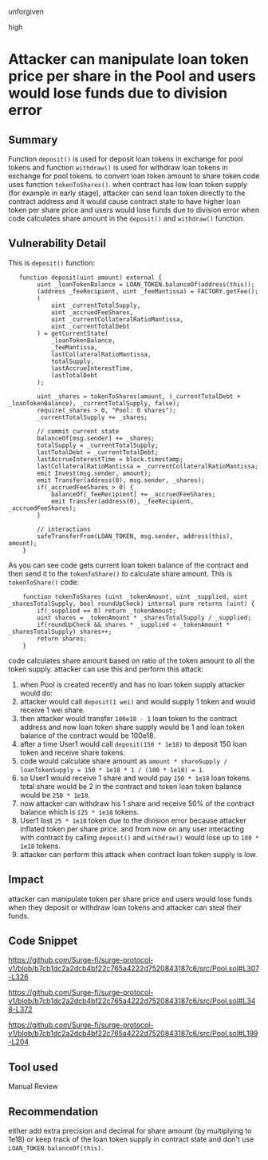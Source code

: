unforgiven

high

# Attacker can manipulate loan token price per share in the Pool and users would lose funds due to division error

## Summary
Function `deposit()` is used for deposit loan tokens in exchange for pool tokens and function `withdraw()` is used for withdraw loan tokens in exchange for pool tokens. to convert loan token amount to share token code uses function `tokenToShares()`. when contract has low loan token supply (for example in early stage), attacker can send loan token directly to the contract address and it would cause contract state to have higher loan token per share price and users would lose funds due to division error when code calculates share amount in the `deposit()` and `withdraw()` function.

## Vulnerability Detail
This is `deposit()` function:
```solidity
   function deposit(uint amount) external {
        uint _loanTokenBalance = LOAN_TOKEN.balanceOf(address(this));
        (address _feeRecipient, uint _feeMantissa) = FACTORY.getFee();
        (  
            uint _currentTotalSupply,
            uint _accruedFeeShares,
            uint _currentCollateralRatioMantissa,
            uint _currentTotalDebt
        ) = getCurrentState(
            _loanTokenBalance,
            _feeMantissa,
            lastCollateralRatioMantissa,
            totalSupply,
            lastAccrueInterestTime,
            lastTotalDebt
        );

        uint _shares = tokenToShares(amount, (_currentTotalDebt + _loanTokenBalance), _currentTotalSupply, false);
        require(_shares > 0, "Pool: 0 shares");
        _currentTotalSupply += _shares;

        // commit current state
        balanceOf[msg.sender] += _shares;
        totalSupply = _currentTotalSupply;
        lastTotalDebt = _currentTotalDebt;
        lastAccrueInterestTime = block.timestamp;
        lastCollateralRatioMantissa = _currentCollateralRatioMantissa;
        emit Invest(msg.sender, amount);
        emit Transfer(address(0), msg.sender, _shares);
        if(_accruedFeeShares > 0) {
            balanceOf[_feeRecipient] += _accruedFeeShares;
            emit Transfer(address(0), _feeRecipient, _accruedFeeShares);
        }

        // interactions
        safeTransferFrom(LOAN_TOKEN, msg.sender, address(this), amount);
    }
```
As you can see code gets current loan token balance of the contract and then send it to the `tokenToShare()` to calculate share amount. 
This is `tokenToShare()` code:
```solidity
    function tokenToShares (uint _tokenAmount, uint _supplied, uint _sharesTotalSupply, bool roundUpCheck) internal pure returns (uint) {
        if(_supplied == 0) return _tokenAmount;
        uint shares = _tokenAmount * _sharesTotalSupply / _supplied;
        if(roundUpCheck && shares * _supplied < _tokenAmount * _sharesTotalSupply) shares++;
        return shares;
    }
```
code calculates share amount based on ratio of the token amount to all the token supply. attacker can use this and perform this attack:
1. when Pool is created recently and has no loan token supply attacker would do:
2. attacker would call `deposit(1 wei)` and would supply 1 token and would receive 1 wei share.
3. then attacker would transfer `100e18 - 1`  loan token to the contract address and now loan token share supply would be 1 and loan token balance of the contract would be 100e18.
4. after a time User1 would call `deposit(150 * 1e18)` to deposit 150 loan token and receive share tokens.
5. code would calculate share amount as `amount * shareSupply / loanTokenSupply = 150 * 1e18 * 1 / (100 * 1e18) = 1`.
6. so User1 would receive 1 share and would pay `150 * 1e18` loan tokens. total share would be 2 in the contract and token loan token balance would be `250 * 1e18`.
7. now attacker can withdraw his 1 share and receive 50% of the contract balance which is `125 * 1e18` tokens.
8. User1 lost `25 * 1e18` token due to the division error because attacker inflated token per share price. and from now on any user interacting with contract by calling `deposit()` and `withdraw()` would lose up to `100 * 1e18` tokens. 
9. attacker can perform this attack when contract loan token supply is low.

## Impact
attacker can manipulate token per share price and users would lose funds when they deposit or withdraw loan tokens and attacker can steal their funds.

## Code Snippet
https://github.com/Surge-fi/surge-protocol-v1/blob/b7cb1dc2a2dcb4bf22c765a4222d7520843187c6/src/Pool.sol#L307-L326

https://github.com/Surge-fi/surge-protocol-v1/blob/b7cb1dc2a2dcb4bf22c765a4222d7520843187c6/src/Pool.sol#L348-L372

https://github.com/Surge-fi/surge-protocol-v1/blob/b7cb1dc2a2dcb4bf22c765a4222d7520843187c6/src/Pool.sol#L199-L204

## Tool used
Manual Review

## Recommendation
either add extra precision and decimal for share amount (by multiplying to 1e18) or keep track of the loan token supply in contract state and don't use `LOAN_TOKEN.balanceOf(this)`.